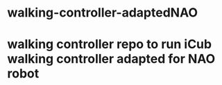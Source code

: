 # walking-controller-adaptedNAO
# walking controller repo to run iCub walking controller adapted for NAO robot 
